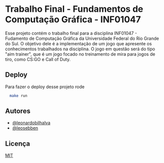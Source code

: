 
# Trabalho Final - Fundamentos de Computação Gráfica - INF01047 

Esse projeto contém o trabalho final para a disciplina INF01047 - Fudamento de Computação Gráfica da Universidade Federal do Rio Grande do Sul. O objetivo dele é a implementação de um jogo que apresente os conhecimentos trabalhados na disciplina. O jogo em questão será do tipo "aim trainer", que é um jogo focado no treinamento de mira para jogos de tiro, como CS:GO e Call of Duty.

## Deploy

Para fazer o deploy desse projeto rode

```bash
  make run
```

## Autores

- [@leonardobilhalva](https://github.com/leonardobilhalva)
- [@leosebben](https://github.com/leosebben)


## Licença

[MIT](https://choosealicense.com/licenses/mit/)

